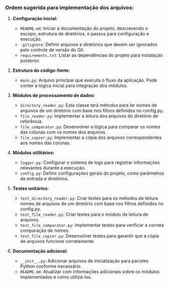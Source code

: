 ### Ordem sugerida para implementação dos arquivos:

1. **Configuração inicial:**
   - `README.md`: Iniciar a documentação do projeto, descrevendo o escopo, estrutura de diretórios, e passos para configuração e execução.
   - `.gitignore`: Definir arquivos e diretórios que devem ser ignorados pelo controle de versão do Git.
   - `requirements.txt`: Listar as dependências do projeto para instalação posterior.

2. **Estrutura do código-fonte:**
   - `main.py`: Arquivo principal que executa o fluxo da aplicação. Pode conter a lógica inicial para integração dos módulos.
   
3. **Módulos de processamento de dados:**
   - `directory_reader.py`: Esta classe terá métodos para ler nomes de arquivos de um diretório com base nos filtros definidos no config.py.
   - `file_reader.py`: Implementar a leitura dos arquivos do diretório de referência.
   - `file_comparator.py`: Desenvolver a lógica para comparar os nomes das colunas com os nomes dos arquivos.
   - `file_copier.py`: Implementar a cópia dos arquivos correspondentes aos nomes das colunas.

4. **Módulos utilitários:**
   - `logger.py`: Configurar o sistema de logs para registrar informações relevantes durante a execução.
   - `config.py`: Definir configurações gerais do projeto, como parâmetros de entrada e diretórios.

5. **Testes unitários:**
   - `test_directory_reader.py`: Criar testes para os métodos de leitura nomes de arquivos de um diretório com base nos filtros definidos no config.py.
   - `test_file_reader.py`: Criar testes para o módulo de leitura de arquivos.
   - `test_file_comparator.py`: Implementar testes para verificar a correta comparação de nomes.
   - `test_file_copier.py`: Desenvolver testes para garantir que a cópia de arquivos funcione corretamente.

6. **Documentação adicional:**
   - `__init__.py`: Adicionar arquivos de inicialização para pacotes Python conforme necessário.
   - `README.md`: Atualizar com informações adicionais sobre os módulos implementados e como utilizá-los.
